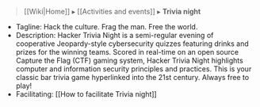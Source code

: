 > [[Wiki|Home]] ▸ [[Activities and events]] ▸ **Trivia night**

* Tagline: Hack the culture. Frag the man. Free the world.
* Description:  Hacker Trivia Night is a semi-regular evening of cooperative Jeopardy-style cybersecurity quizzes featuring drinks and prizes for the winning teams. Scored in real-time on an open source Capture the Flag (CTF) gaming system, Hacker Trivia Night highlights computer and information security principles and practices. This is your classic bar trivia game hyperlinked into the 21st century. Always free to play!
* Facilitating: [[How to facilitate Trivia night]]